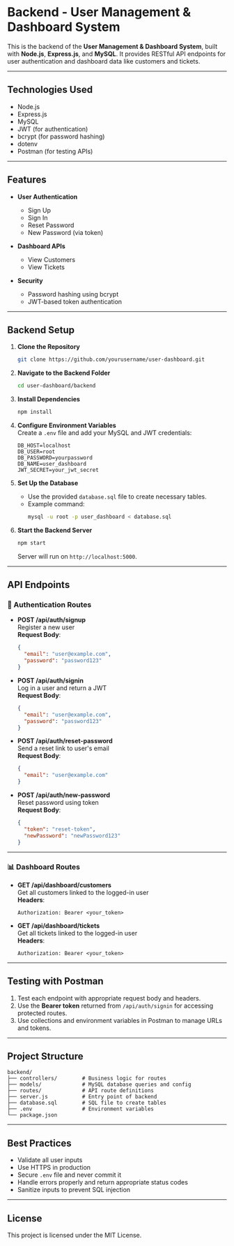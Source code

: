 # Backend - User Management & Dashboard System

This is the backend of the **User Management & Dashboard System**, built with **Node.js**, **Express.js**, and **MySQL**. It provides RESTful API endpoints for user authentication and dashboard data like customers and tickets.

---

## Technologies Used

- Node.js  
- Express.js  
- MySQL  
- JWT (for authentication)  
- bcrypt (for password hashing)  
- dotenv  
- Postman (for testing APIs)

---

## Features

- **User Authentication**
  - Sign Up
  - Sign In
  - Reset Password
  - New Password (via token)

- **Dashboard APIs**
  - View Customers
  - View Tickets

- **Security**
  - Password hashing using bcrypt
  - JWT-based token authentication

---

## Backend Setup

1. **Clone the Repository**  
   ```bash
   git clone https://github.com/yourusername/user-dashboard.git
   ```

2. **Navigate to the Backend Folder**  
   ```bash
   cd user-dashboard/backend
   ```

3. **Install Dependencies**  
   ```bash
   npm install
   ```

4. **Configure Environment Variables**  
   Create a `.env` file and add your MySQL and JWT credentials:
   ```
   DB_HOST=localhost
   DB_USER=root
   DB_PASSWORD=yourpassword
   DB_NAME=user_dashboard
   JWT_SECRET=your_jwt_secret
   ```

5. **Set Up the Database**  
   - Use the provided `database.sql` file to create necessary tables.
   - Example command:
     ```bash
     mysql -u root -p user_dashboard < database.sql
     ```

6. **Start the Backend Server**  
   ```bash
   npm start
   ```

   Server will run on `http://localhost:5000`.

---

## API Endpoints

### 🔐 Authentication Routes

- **POST /api/auth/signup**  
  Register a new user  
  **Request Body**:
  ```json
  {
    "email": "user@example.com",
    "password": "password123"
  }
  ```

- **POST /api/auth/signin**  
  Log in a user and return a JWT  
  **Request Body**:
  ```json
  {
    "email": "user@example.com",
    "password": "password123"
  }
  ```

- **POST /api/auth/reset-password**  
  Send a reset link to user's email  
  **Request Body**:
  ```json
  {
    "email": "user@example.com"
  }
  ```

- **POST /api/auth/new-password**  
  Reset password using token  
  **Request Body**:
  ```json
  {
    "token": "reset-token",
    "newPassword": "newPassword123"
  }
  ```

---

### 📊 Dashboard Routes

- **GET /api/dashboard/customers**  
  Get all customers linked to the logged-in user  
  **Headers**:
  ```
  Authorization: Bearer <your_token>
  ```

- **GET /api/dashboard/tickets**  
  Get all tickets linked to the logged-in user  
  **Headers**:
  ```
  Authorization: Bearer <your_token>
  ```

---

## Testing with Postman

1. Test each endpoint with appropriate request body and headers.
2. Use the **Bearer token** returned from `/api/auth/signin` for accessing protected routes.
3. Use collections and environment variables in Postman to manage URLs and tokens.

---

## Project Structure

```
backend/
├── controllers/        # Business logic for routes
├── models/             # MySQL database queries and config
├── routes/             # API route definitions
├── server.js           # Entry point of backend
├── database.sql        # SQL file to create tables
├── .env                # Environment variables
└── package.json
```

---

## Best Practices

- Validate all user inputs
- Use HTTPS in production
- Secure `.env` file and never commit it
- Handle errors properly and return appropriate status codes
- Sanitize inputs to prevent SQL injection

---

## License

This project is licensed under the MIT License.

